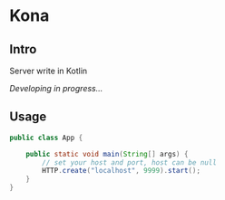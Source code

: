 # Kona
## Intro
Server write in Kotlin

*Developing in progress...*

## Usage
```java
public class App {

    public static void main(String[] args) {
        // set your host and port, host can be null
        HTTP.create("localhost", 9999).start();
    }
}
```